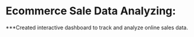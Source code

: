 # Ecommerce Sale Data Analyzing:
***Created interactive dashboard to track and analyze online sales data.
